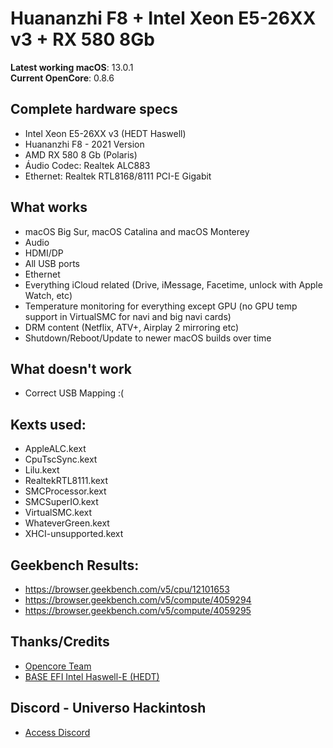 # Huananzhi F8 + Intel Xeon E5-26XX v3 + RX 580 8Gb

**Latest working macOS**: 13.0.1
<br>
**Current OpenCore**: 0.8.6

## Complete hardware specs
- Intel Xeon E5-26XX v3 (HEDT Haswell)
- Huananzhi F8 - 2021 Version
- AMD RX 580 8 Gb (Polaris)
- Áudio Codec: Realtek ALC883
- Ethernet: Realtek RTL8168/8111 PCI-E Gigabit

## What works
- macOS Big Sur, macOS Catalina and macOS Monterey
- Audio
- HDMI/DP
- All USB ports
- Ethernet
- Everything iCloud related (Drive, iMessage, Facetime, unlock with Apple Watch, etc)
- Temperature monitoring for everything except GPU (no GPU temp support in VirtualSMC for navi and big navi cards)
- DRM content (Netflix, ATV+, Airplay 2 mirroring etc)
- Shutdown/Reboot/Update to newer macOS builds over time

## What doesn't work
- Correct USB Mapping :(

## Kexts used:
- AppleALC.kext
- CpuTscSync.kext
- Lilu.kext
- RealtekRTL8111.kext
- SMCProcessor.kext
- SMCSuperIO.kext
- VirtualSMC.kext
- WhateverGreen.kext
- XHCI-unsupported.kext

## Geekbench Results:
- https://browser.geekbench.com/v5/cpu/12101653
- https://browser.geekbench.com/v5/compute/4059294
- https://browser.geekbench.com/v5/compute/4059295

## Thanks/Credits
- [Opencore Team](https://dortania.github.io/getting-started/)
- [BASE EFI Intel Haswell-E (HEDT)](https://github.com/luchina-gabriel/BASE-EFI-INTEL-HEDT-4THGEN-X99-HASWELL-E)

## Discord - Universo Hackintosh
- [Access Discord](https://discord.universohackintosh.com.br)
